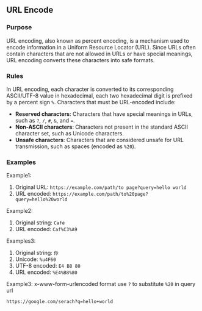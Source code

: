 ## URL Encode

### Purpose

URL encoding, also known as percent encoding, is a mechanism used to encode information in a Uniform Resource Locator (URL). Since URLs often contain characters that are not allowed in URLs or have special meanings, URL encoding converts these characters into safe formats.

### Rules

In URL encoding, each character is converted to its corresponding ASCII/UTF-8 value in hexadecimal, each two hexadecimal digit is prefixed by a percent sign `%`. Characters that must be URL-encoded include:
- **Reserved characters**: Characters that have special meanings in URLs, such as `?`, `/`, `#`, `&`, and `=`.
- **Non-ASCII characters**: Characters not present in the standard ASCII character set, such as Unicode characters. 
- **Unsafe characters**: Characters that are considered unsafe for URL transmission, such as spaces (encoded as `%20`).

### Examples

Example1:
1. Original URL: `https://example.com/path/to page?query=hello world`
2. URL encoded: `https://example.com/path/to%20page?query=hello%20world`

Example2:
1. Original string: `Café`
2. URL encoded: `Caf%C3%A9`

Examples3:
1. Original string: `你`
2. Unicode: `%u4F60`
3. UTF-8 encoded: `E4 B8 80`
4. URL encoded: `%E4%B8%80`

Example3: x-www-form-urlencoded format use `?` to substitute `%20` in query url

```
https://google.com/serach?q=hello+world
```